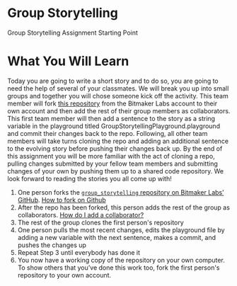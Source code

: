 # Group Storytelling
Group Storytelling Assignment Starting Point

# What You Will Learn
Today you are going to write a short story and to do so, you are going to need the help of several of your classmates. We will break you up into small groups and together you will chose someone kick off the activity. This team member will fork  [this repository](https://github.com/bitmakerlabs/group_storytelling)  from the Bitmaker Labs account to their own account and then add the rest of their group members as collaborators. This first team member will then add a sentence to the story as a string variable in the playground titled GroupStorytellingPlayground.playground and commit their changes back to the repo. Following, all other team members will take turns cloning the repo and adding an additional sentence to the evolving story before pushing their changes back up. By the end of this assignment you will be more familiar with the act of cloning a repo, pulling changes submitted by your fellow team members and submitting changes of your own by pushing them up to a shared code repository.
We look forward to reading the stories you all come up with!

1. One person forks the [`group_storytelling` repository on Bitmaker Labs’ GitHub](https://github.com/bitmakerlabs/group_storytelling). [How to fork on Github](https://help.github.com/articles/fork-a-repo)
2. After the repo has been forked, this person adds the rest of the group as collaborators. [How do I add a collaborator?](https://help.github.com/articles/how-do-i-add-a-collaborator)
3. The rest of the group clones the first person's repository
4. One person pulls the most recent changes, edits the playground file by adding a new variable with the next sentence, makes a commit, and pushes the changes up
5. Repeat Step 3 until everybody has done it
6. You now have a working copy of the repository on your own computer. To show others that you’ve done this work too, fork the first person's repository to your own account.
